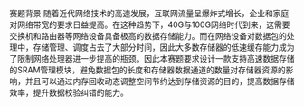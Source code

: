 赛题背景
随着近代网络技术的高速发展，互联网流量呈爆炸式增长，企业和家庭对网络带宽的要求日益提高。在这种趋势下，40G与100G网络时代到来，这需要交换机和路由器等网络设备具备极高的数据存储能力。而在网络设备对数据包的处理中，存储管理、调度占去了大部分时间，因此大多数存储器的低速缓存能力成为了限制网络处理器进一步提高的瓶颈。因此本赛题要求设计一款支持高速数据存储的SRAM管理模块，避免数据包的长度和存储器数据通道的数量对存储器资源的影响，并且可以通过内存回收动态调整空间节约达到存储资源的目的，提高数据存储效率，提升数据校验纠错的能力。
